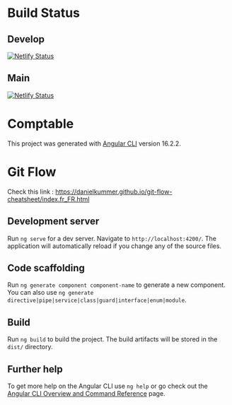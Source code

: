 # Build Status

## Develop
[![Netlify Status](https://api.netlify.com/api/v1/badges/cacdbd9a-2221-4de5-b3f5-eb8e16f5ab49/deploy-status?branch=develop)](https://app.netlify.com/sites/cabinet-comptable/deploys?branch=develop&filter=develop)

## Main
[![Netlify Status](https://api.netlify.com/api/v1/badges/cacdbd9a-2221-4de5-b3f5-eb8e16f5ab49/deploy-status?branch=main)](https://app.netlify.com/sites/cabinet-comptable/deploys?branch=main&filter=main)

# Comptable

This project was generated with [Angular CLI](https://github.com/angular/angular-cli) version 16.2.2.

# Git Flow 

Check this link : https://danielkummer.github.io/git-flow-cheatsheet/index.fr_FR.html

## Development server

Run `ng serve` for a dev server. Navigate to `http://localhost:4200/`. The application will automatically reload if you change any of the source files.

## Code scaffolding

Run `ng generate component component-name` to generate a new component. You can also use `ng generate directive|pipe|service|class|guard|interface|enum|module`.

## Build

Run `ng build` to build the project. The build artifacts will be stored in the `dist/` directory.

## Further help

To get more help on the Angular CLI use `ng help` or go check out the [Angular CLI Overview and Command Reference](https://angular.io/cli) page.
